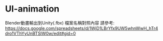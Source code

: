 # UI-animation
Blender動畫輸出到Unity(.fbx)
檔案名稱對照內容 請參考:
https://docs.google.com/spreadsheets/d/1WjD1LBrYfx9UW5whnWwH_hTr4dro1VThYyUnBTSIW0w/edit#gid=0

